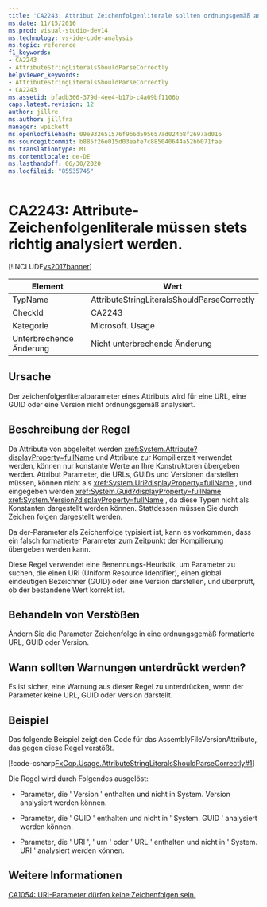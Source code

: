 ```yaml
---
title: 'CA2243: Attribut Zeichenfolgenliterale sollten ordnungsgemäß analysiert werden | Microsoft-Dokumentation'
ms.date: 11/15/2016
ms.prod: visual-studio-dev14
ms.technology: vs-ide-code-analysis
ms.topic: reference
f1_keywords:
- CA2243
- AttributeStringLiteralsShouldParseCorrectly
helpviewer_keywords:
- AttributeStringLiteralsShouldParseCorrectly
- CA2243
ms.assetid: bfadb366-379d-4ee4-b17b-c4a09bf1106b
caps.latest.revision: 12
author: jillre
ms.author: jillfra
manager: wpickett
ms.openlocfilehash: 09e932651576f9b6d595657ad024b8f2697ad016
ms.sourcegitcommit: b885f26e015d03eafe7c885040644a52bb071fae
ms.translationtype: MT
ms.contentlocale: de-DE
ms.lasthandoff: 06/30/2020
ms.locfileid: "85535745"
---
```

# <a name="ca2243-attribute-string-literals-should-parse-correctly"></a>CA2243: Attribute-Zeichenfolgenliterale müssen stets richtig analysiert werden.
[!INCLUDE[vs2017banner](../includes/vs2017banner.md)]

|Element|Wert|
|-|-|
|TypName|AttributeStringLiteralsShouldParseCorrectly|
|CheckId|CA2243|
|Kategorie|Microsoft. Usage|
|Unterbrechende Änderung|Nicht unterbrechende Änderung|

## <a name="cause"></a>Ursache
 Der zeichenfolgenliteralparameter eines Attributs wird für eine URL, eine GUID oder eine Version nicht ordnungsgemäß analysiert.

## <a name="rule-description"></a>Beschreibung der Regel
 Da Attribute von abgeleitet werden <xref:System.Attribute?displayProperty=fullName> und Attribute zur Kompilierzeit verwendet werden, können nur konstante Werte an Ihre Konstruktoren übergeben werden. Attribut Parameter, die URLs, GUIDs und Versionen darstellen müssen, können nicht als <xref:System.Uri?displayProperty=fullName> , und eingegeben werden <xref:System.Guid?displayProperty=fullName> <xref:System.Version?displayProperty=fullName> , da diese Typen nicht als Konstanten dargestellt werden können. Stattdessen müssen Sie durch Zeichen folgen dargestellt werden.

 Da der-Parameter als Zeichenfolge typisiert ist, kann es vorkommen, dass ein falsch formatierter Parameter zum Zeitpunkt der Kompilierung übergeben werden kann.

 Diese Regel verwendet eine Benennungs-Heuristik, um Parameter zu suchen, die einen URI (Uniform Resource Identifier), einen global eindeutigen Bezeichner (GUID) oder eine Version darstellen, und überprüft, ob der bestandene Wert korrekt ist.

## <a name="how-to-fix-violations"></a>Behandeln von Verstößen
 Ändern Sie die Parameter Zeichenfolge in eine ordnungsgemäß formatierte URL, GUID oder Version.

## <a name="when-to-suppress-warnings"></a>Wann sollten Warnungen unterdrückt werden?
 Es ist sicher, eine Warnung aus dieser Regel zu unterdrücken, wenn der Parameter keine URL, GUID oder Version darstellt.

## <a name="example"></a>Beispiel
 Das folgende Beispiel zeigt den Code für das AssemblyFileVersionAttribute, das gegen diese Regel verstößt.

 [!code-csharp[FxCop.Usage.AttributeStringLiteralsShouldParseCorrectly#1](../snippets/csharp/VS_Snippets_CodeAnalysis/FxCop.Usage.AttributeStringLiteralsShouldParseCorrectly/cs/FxCop.Usage.AttributeStringLiteralsShouldParseCorrectly.cs#1)]

 Die Regel wird durch Folgendes ausgelöst:

- Parameter, die ' Version ' enthalten und nicht in System. Version analysiert werden können.

- Parameter, die ' GUID ' enthalten und nicht in ' System. GUID ' analysiert werden können.

- Parameter, die ' URI ', ' urn ' oder ' URL ' enthalten und nicht in ' System. URI ' analysiert werden können.

## <a name="see-also"></a>Weitere Informationen
 [CA1054: URI-Parameter dürfen keine Zeichenfolgen sein.](../code-quality/ca1054-uri-parameters-should-not-be-strings.md)
